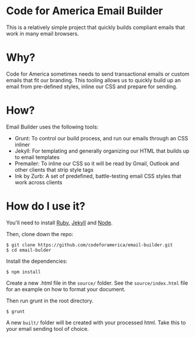 Code for America Email Builder
==========

This is a relatively simple project that quickly builds compliant emails that work in many email browsers.

# Why?

Code for America sometimes needs to send transactional emails or custom emails that fit our branding. This tooling allows us to quickly build up an email from pre-defined styles, inline our CSS and prepare for sending.

# How?

Email Builder uses the following tools:
* Grunt: To control our build process, and run our emails through an CSS inliner
* Jekyll: For templating and generally organizing our HTML that builds up to email templates
* Premailer: To inline our CSS so it will be read by Gmail, Outlook and other clients that strip style tags
* Ink by Zurb: A set of predefined, battle-testing email CSS styles that work across clients

# How do I use it?

You'll need to install [Ruby](https://github.com/codeforamerica/howto/blob/master/Ruby.md), [Jekyll](https://github.com/codeforamerica/howto/blob/master/Jekyll.md) and [Node](https://github.com/codeforamerica/howto/blob/master/Node.js.md).

Then, clone down the repo:
```
$ git clone https://github.com/codeforamerica/email-builder.git
$ cd email-bulder
```

Install the dependencies:
```
$ npm install
```

Create a new .html file in the `source/` folder. See the `source/index.html` file for an example on how to format your document.

Then run grunt in the root directory.
```
$ grunt
```

A new `built/` folder will be created with your processed html. Take this to your email sending tool of choice.
